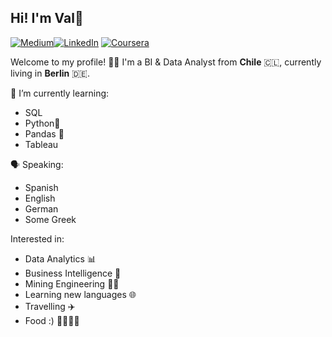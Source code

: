 ## Hi! I'm Val🌹

[![Medium](https://img.shields.io/badge/Medium-12100E?style=for-the-badge&logo=medium&logoColor=white)](https://medium.com/@valeriapazgv)[![LinkedIn](https://img.shields.io/badge/linkedin-%230077B5.svg?style=for-the-badge&logo=linkedin&logoColor=white)](https://www.linkedin.com/in/valeria-gonzalez-vargas/)
 [![Coursera](https://img.shields.io/badge/Coursera-%230056D2.svg?style=for-the-badge&logo=Coursera&logoColor=white)](https://www.coursera.org/learner/valeria-gonzalez-vargas)

Welcome to my profile! 🦑🦀
I'm a BI & Data Analyst from **Chile** 🇨🇱, currently living in **Berlin** 🇩🇪.

🔭 I’m currently learning:
- SQL
- Python🐍
- Pandas 🐼
- Tableau

🗣️ Speaking:
- Spanish
- English
- German
- Some Greek

Interested in:
- Data Analytics 📊
- Business Intelligence 📐
- Mining Engineering 👷‍♀️
- Learning new languages 🌐
- Travelling ✈️
- Food :) 🍝🍜🍣🌭

